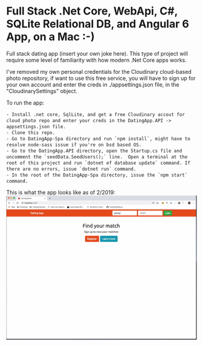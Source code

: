 # Full Stack .Net Core, WebApi, C#, SQLite Relational DB, and Angular 6 App, on a Mac :-)
Full stack dating app (insert your own joke here).  This type of project will require some level of familiarity with how modern .Net Core apps works.

I've removed my own personal credentials for the Cloudinary cloud-based photo repository, if want to use this free service, you will have to sign up for your own account and enter the creds in ./appsettings.json file, in the "CloudinarySettings" object.

To run the app:

    - Install .net core, SqlLite, and get a free Cloudinary accout for cloud photo repo and enter your creds in the DatingApp.API -> appsettings.json file.
    - Clone this repo.
    - Go to DatingApp-Spa directory and run `npm install`, might have to resolve node-sass issue if you're on bsd based OS.
    - Go to the DatingApp.API directory, open the Startup.cs file and uncomment the `seedData.SeedUsers();` line.  Open a terminal at the root of this project and run `dotnet ef database update` command. If there are no errors, issue `dotnet run` command.
    - In the root of the DatingApp-Spa directory, issue the `npm start` command.

This is what the app looks like as of 2/2019:
![ss1](/DatingApp-SPA/src/assets/ReadMeImages/dating_app.gif)

